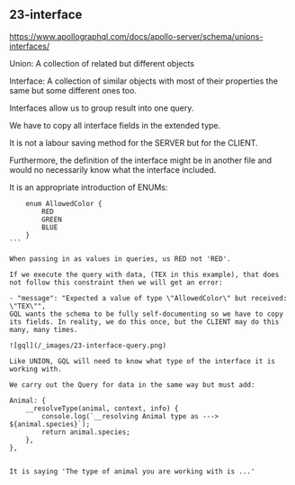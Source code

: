 ## 23-interface

https://www.apollographql.com/docs/apollo-server/schema/unions-interfaces/

Union: A collection of related but different objects

Interface: A collection of similar objects with most of their properties the same but some different ones too.

Interfaces allow us to group result into one query.

We have to copy all interface fields in the extended type.

It is not a labour saving method for the SERVER but for the CLIENT.

Furthermore, the definition of the interface might be in another file and would no necessarily know what the interface included.

It is an appropriate introduction of ENUMs:

````
	enum AllowedColor {
		RED
		GREEN
		BLUE
	}
```

When passing in as values in queries, us RED not 'RED'.

If we execute the query with data, (TEX in this example), that does not follow this constraint then we will get an error:

- "message": "Expected a value of type \"AllowedColor\" but received: \"TEX\"",
GQL wants the schema to be fully self-documenting so we have to copy its fields. In reality, we do this once, but the CLIENT may do this many, many times.

![gql](/_images/23-interface-query.png)

Like UNION, GQL will need to know what type of the interface it is working with.

We carry out the Query for data in the same way but must add:

````

    Animal: {
    	__resolveType(animal, context, info) {
    		console.log(`__resolving Animal type as ---> ${animal.species}`);
    		return animal.species;
    	},
    },

```

It is saying 'The type of animal you are working with is ...'
```
